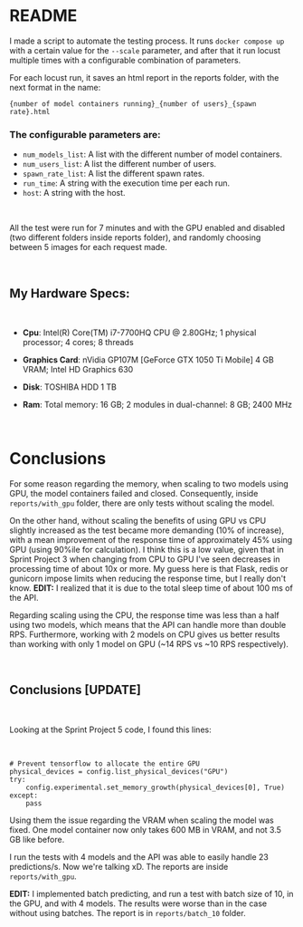# README

I made a script to automate the testing process. It runs ```docker compose up``` with a certain value for the ```--scale``` parameter, and after that
it run locust multiple times with a configurable combination of parameters. 

For each locust run, it saves an html report in the reports folder, with the next format in the name:

```
{number of model containers running}_{number of users}_{spawn rate}.html
```

### The configurable parameters are:

* ```num_models_list```: A list with the different number of model containers.
* ```num_users_list```: A list the different number of users.
* ```spawn_rate_list```: A list the different spawn rates.
* ```run_time```: A string with the execution time per each run.
* ```host```: A string with the host.

<br>

All the test were run for 7 minutes and with the GPU enabled and disabled (two different folders inside reports folder), and randomly choosing between 5 images for each request made.  

<br>

## My Hardware Specs:

<br>

* **Cpu**: Intel(R) Core(TM) i7-7700HQ CPU @ 2.80GHz; 1 physical processor; 4 cores; 8 threads

* **Graphics Card**: nVidia GP107M [GeForce GTX 1050 Ti Mobile] 4 GB VRAM; Intel HD Graphics 630

* **Disk**: TOSHIBA HDD 1 TB

* **Ram**: Total memory: 16 GB; 2 modules in dual-channel: 8 GB; 2400 MHz

<br>

# Conclusions

For some reason regarding the memory, when scaling to two models using GPU, the model containers failed and closed. Consequently, inside ```reports/with_gpu``` folder, there are only tests without scaling the model.

On the other hand, without scaling the benefits of using GPU vs CPU slightly increased as the test became more demanding (10% of increase), with a mean improvement of the response time of approximately 45% using GPU (using 90%ile for calculation). I think this is a low value, given that in Sprint Project 3 when changing from CPU to GPU I've seen decreases in processing time of about 10x or more. My guess here is that Flask, redis or gunicorn impose limits when reducing the response time, but I really don't know. **EDIT:** I realized that it is due to the total sleep time of about 100 ms of the API.

Regarding scaling using the CPU, the response time was less than a half using two models, which means that the API can handle more than double RPS. Furthermore, working with 2 models on CPU gives us better results than working with only 1 model on GPU (~14 RPS vs ~10 RPS respectively).

<br>

## Conclusions [UPDATE]

<br>

Looking at the Sprint Project 5 code, I found this lines:

<br>

```
# Prevent tensorflow to allocate the entire GPU
physical_devices = config.list_physical_devices("GPU")
try:
    config.experimental.set_memory_growth(physical_devices[0], True)
except:
    pass
```

Using them the issue regarding the VRAM when scaling the model was fixed. One model container now only takes 600 MB in VRAM, and not 3.5 GB like before.

I run the tests with 4 models and the API was able to easily handle 23 predictions/s. Now we're talking xD. The reports are inside ```reports/with_gpu```.

**EDIT:** I implemented batch predicting, and run a test with batch size of 10, in the GPU, and with 4 models. The results were worse than in the case without using batches. The report is in ```reports/batch_10``` folder.  
